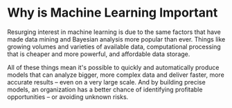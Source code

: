 # Why is Machine Learning Important

Resurging interest in machine learning is due to the same factors that have made data mining and Bayesian analysis more popular than ever. Things like growing volumes and varieties of available data, computational processing that is cheaper and more powerful, and affordable data storage.

All of these things mean it's possible to quickly and automatically produce models that can analyze bigger, more complex data and deliver faster, more accurate results – even on a very large scale. And by building precise models, an organization has a better chance of identifying profitable opportunities – or avoiding unknown risks.
